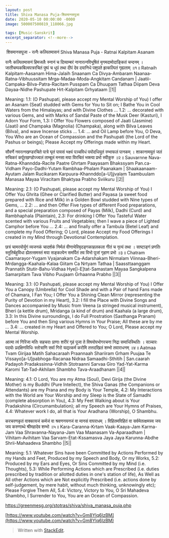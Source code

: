 ```yaml
---
layout: post
title: Shiva Manasa Puja-शिवमानसपूजा
date: 2020-05-10 00:00:00 -0000
image: 500007500819_118066.jpg

tags: [Music-Sanskrit]
excerpt_separator: <!--more-->
---
```


 <!--more-->

﻿
शिवमानसपूजा - रत्नैः कल्पितमासनं
Shiva Manasa Puja - Ratnai Kalpitam Asanam

रत्नैः कल्पितमासनं हिमजलैः स्नानं च दिव्याम्बरं
नानारत्नविभूषितं मृगमदामोदाङ्कितं चन्दनम् ।
जातीचम्पकबिल्वपत्ररचितं पुष्पं च धूपं तथा
दीपं देव दयानिधे पशुपते हृत्कल्पितं गृह्यताम् ॥१॥
Ratnaih Kalpitam-Aasanam Hima-Jalaih Snaanam Ca Divya-Ambaram
Naanaa-Ratna-Vibhuussitam Mrga-Madaa-Moda-Angkitam Candanam |
Jaatii-Campaka-Bilva-Patra-Racitam Pusspam Ca Dhuupam Tathaa
Diipam Deva Dayaa-Nidhe Pashupate Hrt-Kalpitam Grhyataam ||1||



Meaning:
1.1: (O Pashupati, please accept my Mental Worship of You) I offer an Asanam (Seat) studded with Gems for You to Sit on; I Bathe You in Cool Waters from the Himalayas; and with Divine Clothes ...
1.2: ... decorated with various Gems, and with Marks of Sandal Paste of the Musk Deer (Kasturi), I Adorn Your Form,
1.3: I Offer You Flowers composed of Jaati (Jasmine) (Jaati) and Champaka (Magnolia) (Champaka), along with Bilva Leaves (Bilva), and wave Incense sticks ...
1.4: ... and Oil Lamp before You, O Deva, You Who are an Ocean of Compassion and the Pashupati (the Lord of the Pashus or beings); Please Accept my Offerings made within my Heart.

सौवर्णे नवरत्नखण्डरचिते पात्रे घृतं पायसं
भक्ष्यं पञ्चविधं पयोदधियुतं रम्भाफलं पानकम् ।
शाकानामयुतं जलं रुचिकरं कर्पूरखण्डोज्ज्वलं
ताम्बूलं मनसा मया विरचितं भक्त्या प्रभो स्वीकुरु ॥२॥
Sauvarnne Nava-Ratna-Khanndda-Racite Paatre Ghrtam Paayasam
Bhakssyam Pan.ca-Vidham Payo-Dadhi-Yutam Rambhaa-Phalam Paanakam |
Shaakaanaam-Ayutam Jalam Rucikaram Karpuura-Khannddo[a-U]jjvalam
Taambuulam Manasaa Mayaa Viracitam Bhaktyaa Prabho Sviikuru ||2||

Meaning:
2.1: (O Pashupati, please accept my Mental Worship of You) I Offer You Ghrita (Ghee or Clarified Butter) and Payasa (a sweet food prepared with Rice and Milk) in a Golden Bowl studded with Nine types of Gems, ...
2.2: ... and then Offer Five types of different Food preparations, and a special preparation composed of Payas (Milk), Dadhi (Curd) and Rambhaphala (Plaintain),
2.3: For drinking I Offer You Tasteful Water scented with various Fruits and Vegetables; then I wave a piece of Lighted Camphor before You ...
2.4: ... and finally offer a Tambula (Betel Leaf) and complete my Food Offering; O Lord, please Accept my Food Offerings I created in my Mind through Devotional Contemplation.

छत्रं चामरयोर्युगं व्यजनकं चादर्शकं निर्मलं
वीणाभेरिमृदङ्गकाहलकला गीतं च नृत्यं तथा ।
साष्टाङ्गं प्रणतिः स्तुतिर्बहुविधा ह्येतत्समस्तं मया
सङ्कल्पेन समर्पितं तव विभो पूजां गृहाण प्रभो ॥३॥
Chatram Caamarayor-Yugam Vyajanakam Ca-Adarshakam Nirmalam
Viinnaa-Bheri-Mrdangga-Kaahala-Kalaa Giitam Ca Nrtyam Tathaa |
Saassttaanggam Prannatih Stutir-Bahu-Vidhaa Hye[i-E]tat-Samastam Mayaa
Sangkalpena Samarpitam Tava Vibho Puujaam Grhaanna Prabho ||3||

Meaning:
3.1: (O Pashupati, please accept my Mental Worship of You) I Offer You a Canopy (Umbrella) for Cool Shade and with a Pair of hand Fans made of Chamara, I Fan You; I Offer You a Shining Clean Mirror (representing the Purity of Devotion in my Heart),
3.2: I fill the Place with Divine Songs and Dances accompanied by Music from Veena (a stringed musical instrument), Bheri (a kettle drum), Mridanga (a kind of drum) and Kaahala (a large drum),
3.3: In this Divine surroundings, I do Full Prostration (Sasthanga Pranam) before You and then Sing various Hymns in Your Praise; All these are by me ...
3.4: ... created in my Heart and Offered to You; O Lord, Please accept my Mental Worship.

आत्मा त्वं गिरिजा मतिः सहचराः प्राणाः शरीरं गृहं
पूजा ते विषयोपभोगरचना निद्रा समाधिस्थितिः ।
सञ्चारः पदयोः प्रदक्षिणविधिः स्तोत्राणि सर्वा गिरो
यद्यत्कर्म करोमि तत्तदखिलं शम्भो तवाराधनम् ॥४॥
Aatmaa Tvam Girijaa Matih Sahacaraah Praannaah Shariiram Grham
Puujaa Te Vissayo[a-U]pabhoga-Racanaa Nidraa Samaadhi-Sthitih |
San.caarah Padayoh Pradakssinna-Vidhih Stotraanni Sarvaa Giro
Yad-Yat-Karma Karomi Tat-Tad-Akhilam Shambho Tava-Araadhanam ||4||

Meaning:
4.1: O Lord, You are my Atma (Soul), Devi Girija (the Divine Mother) is my Buddhi (Pure Intellect), the Shiva Ganas (the Companions or Attendants) are my Prana and my Body is Your Temple,
4.2: My Interactions with the World are Your Worship and my Sleep is the State of Samadhi (complete absorption in You),
4.3: My Feet Walking about is Your Pradakshina (Circumambulation); all my Speech are Your Hymns of Praises,
4.4: Whatever work I do, all that is Your Aradhana (Worship), O Shambhu.

करचरणकृतं वाक्कायजं कर्मजं वा
श्रवणनयनजं वा मानसं वापराधम् ।
विहितमविहितं वा सर्वमेतत्क्षमस्व
जय जय करुणाब्धे श्रीमहादेव शम्भो ॥५॥
Kara-Caranna-Krtam Vaak-Kaaya-Jam Karma-Jam Vaa
Shravanna-Nayana-Jam Vaa Maanasam Va-Aparaadham |
Vihitam-Avihitam Vaa Sarvam-Etat-Kssamasva
Jaya Jaya Karunna-Abdhe Shrii-Mahaadeva Shambho ||5||

Meaning:
5.1: Whatever Sins have been Committed by Actions Performed by my Hands and Feet, Produced by my Speech and Body, Or my Works,
5.2: Produced by my Ears and Eyes, Or Sins Committed by my Mind (i.e. Thoughts),
5.3: While Performing Actions which are Prescribed (i.e. duties prescribed by tradition or allotted duties in one's station of life), As Well as All other Actions which are Not explicitly Prescribed (i.e. actions done by self-judgement, by mere habit, without much thinking, unknowingly etc); Please Forgive Them All,
5.4: Victory, Victory to You, O Sri Mahadeva Shambho, I Surrender to You, You are an Ocean of Compassion.

https://greenmesg.org/stotras/shiva/shiva_manasa_puja.php

[https://www.youtube.com/watch?v=Gm8Ylq6IzBM](https://www.youtube.com/watch?v=Gm8Ylq6IzBM)
> Written with [StackEdit](https://stackedit.io/).
